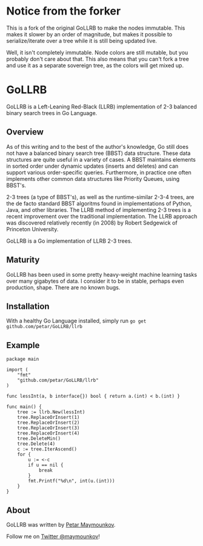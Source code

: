 # Notice from the forker

This is a fork of the original GoLLRB to make the nodes immutable.
This makes it slower by an order of magnitude, but makes it possible to serialize/iterate
over a tree while it is still being updated live.

Well, it isn't completely immutable. Node colors are still mutable, but you
probably don't care about that. This also means that you can't fork a tree
and use it as a separate sovereign tree, as the colors will get mixed up.

# GoLLRB

GoLLRB is a Left-Leaning Red-Black (LLRB) implementation of 2-3 balanced binary
search trees in Go Language.

## Overview

As of this writing and to the best of the author's knowledge, 
Go still does not have a balanced binary search tree (BBST) data structure.
These data structures are quite useful in a variety of cases. A BBST maintains
elements in sorted order under dynamic updates (inserts and deletes) and can
support various order-specific queries. Furthermore, in practice one often
implements other common data structures like Priority Queues, using BBST's.

2-3 trees (a type of BBST's), as well as the runtime-similar 2-3-4 trees, are
the de facto standard BBST algoritms found in implementations of Python, Java,
and other libraries. The LLRB method of implementing 2-3 trees is a recent
improvement over the traditional implementation. The LLRB approach was
discovered relatively recently (in 2008) by Robert Sedgewick of Princeton
University.

GoLLRB is a Go implementation of LLRB 2-3 trees.

## Maturity

GoLLRB has been used in some pretty heavy-weight machine learning tasks over many gigabytes of data.
I consider it to be in stable, perhaps even production, shape. There are no known bugs.

## Installation

With a healthy Go Language installed, simply run `go get github.com/petar/GoLLRB/llrb`

## Example
    
	package main

	import (
		"fmt"
		"github.com/petar/GoLLRB/llrb"
	)

	func lessInt(a, b interface{}) bool { return a.(int) < b.(int) }

	func main() {
		tree := llrb.New(lessInt)
		tree.ReplaceOrInsert(1)
		tree.ReplaceOrInsert(2)
		tree.ReplaceOrInsert(3)
		tree.ReplaceOrInsert(4)
		tree.DeleteMin()
		tree.Delete(4)
		c := tree.IterAscend()
		for {
			u := <-c
			if u == nil {
				break
			}
			fmt.Printf("%d\n", int(u.(int)))
		}
	}

## About

GoLLRB was written by [Petar Maymounkov](http://pdos.csail.mit.edu/~petar/). 

Follow me on [Twitter @maymounkov](http://www.twitter.com/maymounkov)!
